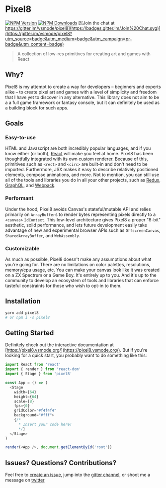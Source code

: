 # Pixel8

[![NPM Version](https://img.shields.io/npm/v/pixel8.svg?style=flat)](https://www.npmjs.org/package/pixel8)
[![NPM Downloads](https://img.shields.io/npm/dm/pixel8.svg?style=flat)](https://www.npmjs.org/package/pixel8)
[![Join the chat at https://gitter.im/vsmode/pixel8](https://badges.gitter.im/Join%20Chat.svg)](https://gitter.im/vsmode/pixel8?utm_source=badge&utm_medium=badge&utm_campaign=pr-badge&utm_content=badge)

> A collection of low-res primitives for creating art and games with React

## Why?

Pixel8 is my attempt to create a way for developers – beginners and experts alike – to create pixel art and games with a level of simplicity and freedom that I have yet to discover in any alternative. This library does not aim to be a a full game framework or fantasy console, but it can definitely be used as a building block for such apps.

## Goals

### Easy-to-use

HTML and Javascript are both incredibly popular languages, and if you know either (or both), [React](https://reactjs.org/) will make you feel at home. Pixel8 has been thoughtfully integrated with its own custom renderer. Because of this, primitives such as `<rect>` and `<circ>` are built-in and don't need to be imported. Furthermore, JSX makes it easy to describe relatively positioned elements, compose animations, and more. Not to mention, you can still use all of the tools and libraries you do in all your other projects, such as [Redux](https://redux.js.org), [GraphQL](http://graphql.org/), and [Webpack](https://webpack.js.org/).

### Performant

Under the hood, Pixel8 avoids Canvas's stateful/mutable API and relies primarily on `ArrayBuffer`s to render bytes representing pixels directly to a `<canvas>` `2dContext`. This low-level architecture gives Pixel8 a proper "8-bit" aesthetic, solid performance, and lets future development easily take advantage of new and experimental browser APIs such as `OffscreenCanvas`, `SharedArrayBuffer`, and `WebAssembly`.

### Customizable

As much as possible, Pixel8 doesn't make any assumptions about what you're going for. There are no limitations on color palettes, resolutions, memory/cpu usage, etc. You can make your canvas look like it was created on a ZX Spectrum or a Game Boy. It's entirely up to you. And it's up to the community to develop an ecosystem of tools and libraries that can enforce tasteful constraints for those who wish to opt-in to them.

## Installation

```bash
yarn add pixel8
# or npm i -s pixel8
```

## Getting Started

Definitely check out the interactive documentation at [https://pixel8.vsmode.org/](https://pixel8.vsmode.org/). But if you're looking for a quick start, you probably want to do something like this:

```js
import React from 'react'
import { render } from 'react-dom'
import { Stage } from 'pixel8'

const App = () => (
  <Stage
    width={64}
    height={64}
    scale={8}
    fps={0}
    gridColor="#f4f4f4"
    background="#fff">
    {/*
      * Insert your code here!
      */}
  </Stage>
)

render(<App />, document.getElementById('root'))

```

## Issues? Questions? Contributions?

Feel free to [create an issue](https://github.com/vsmode/pixel8/issues), jump into the [gitter channel](https://gitter.im/vsmode/pixel8), or shoot me a message on [twitter](https://twitter.com/jozanza)